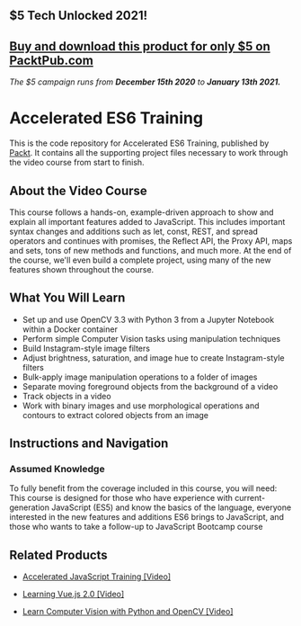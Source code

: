 ## $5 Tech Unlocked 2021!
[Buy and download this product for only $5 on PacktPub.com](https://www.packtpub.com/)
-----
*The $5 campaign         runs from __December 15th 2020__ to __January 13th 2021.__*

# Accelerated ES6 Training 
This is the code repository for Accelerated ES6 Training, published by [Packt](https://www.packtpub.com/?utm_source=github). It contains all the supporting project files necessary to work through the video course from start to finish.
## About the Video Course
This course follows a hands-on, example-driven approach to show and explain all important features added to JavaScript. This includes important syntax changes and additions such as let, const, REST, and spread operators and continues with promises, the Reflect API, the Proxy API, maps and sets, tons of new methods and functions, and much more. At the end of the course, we'll even build a complete project, using many of the new features shown throughout the course.


<H2>What You Will Learn</H2>
<DIV class=book-info-will-learn-text>
<UL>
<LI>Set up and use OpenCV 3.3 with Python 3 from a Jupyter Notebook within a Docker container 
<LI>Perform simple Computer Vision tasks using manipulation techniques 
<LI>Build Instagram-style image filters 
<LI>Adjust brightness, saturation, and image hue to create Instagram-style filters 
<LI>Bulk-apply image manipulation operations to a folder of images 
<LI>Separate moving foreground objects from the background of a video 
<LI>Track objects in a video 
<LI>Work with binary images and use morphological operations and contours to extract colored objects from an image </LI></UL></DIV>

## Instructions and Navigation
### Assumed Knowledge
To fully benefit from the coverage included in this course, you will need:<br/>
This course is designed for those who have experience with current-generation JavaScript (ES5) and know the basics of the language, everyone interested in the new features and additions ES6 brings to JavaScript, and those who wants to take a follow-up to JavaScript Bootcamp course
  

## Related Products
* [Accelerated JavaScript Training [Video]](https://www.packtpub.com/application-development/learn-computer-vision-python-and-opencv-video?utm_source=github&utm_medium=repository&utm_campaign=9781788293846)

* [Learning Vue.js 2.0 [Video]](https://www.packtpub.com/application-development/learn-computer-vision-python-and-opencv-video?utm_source=github&utm_medium=repository&utm_campaign=9781788293846)

* [Learn Computer Vision with Python and OpenCV [Video]](https://www.packtpub.com/application-development/learn-computer-vision-python-and-opencv-video?utm_source=github&utm_medium=repository&utm_campaign=9781788293846)

